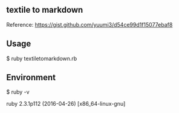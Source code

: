 ## textile to markdown

Reference: https://gist.github.com/yuumi3/d54ce99d1f15077ebaf8

## Usage

$ ruby textiletomarkdown.rb


## Environment

$ ruby -v

ruby 2.3.1p112 (2016-04-26) [x86_64-linux-gnu]
